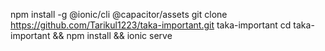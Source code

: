 npm install -g @ionic/cli @capacitor/assets
git clone https://github.com/Tarikul1223/taka-important.git taka-important
cd taka-important && npm install && ionic serve
